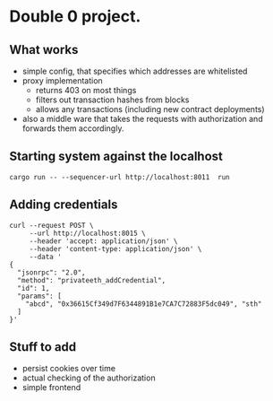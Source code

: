 # Double 0 project.



## What works

* simple config, that specifies which addresses are whitelisted
* proxy implementation
    * returns 403 on most things
    * filters out transaction hashes from blocks
    * allows any transactions (including new contract deployments)
* also a middle ware that takes the requests with authorization and forwards them accordingly.



## Starting system against the localhost
```shell
cargo run -- --sequencer-url http://localhost:8011  run
```

## Adding credentials
```shell
curl --request POST \                                                                                                                             
     --url http://localhost:8015 \
     --header 'accept: application/json' \
     --header 'content-type: application/json' \
     --data '
{
  "jsonrpc": "2.0",
  "method": "privateeth_addCredential",
  "id": 1,
  "params": [
    "abcd", "0x36615Cf349d7F6344891B1e7CA7C72883F5dc049", "sth"
  ]
}'
```


## Stuff to add

* persist cookies over time
* actual checking of the authorization
* simple frontend


